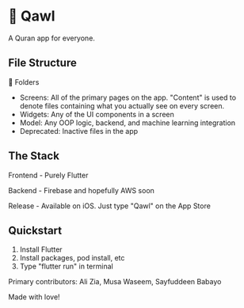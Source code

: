 # 🕌 Qawl

A Quran app for everyone.

## File Structure

📁 Folders

- Screens: All of the primary pages on the app. "Content" is used to denote files containing what you actually see on every screen.
- Widgets: Any of the UI components in a screen
- Model: Any OOP logic, backend, and machine learning integration
- Deprecated: Inactive files in the app


## The Stack

Frontend - Purely Flutter 

Backend - Firebase and hopefully AWS soon

Release - Available on iOS. Just type "Qawl" on the App Store

## Quickstart

1. Install Flutter
2. Install packages, pod install, etc
3. Type "flutter run" in terminal


Primary contributors: Ali Zia, Musa Waseem, Sayfuddeen Babayo

Made with love!
